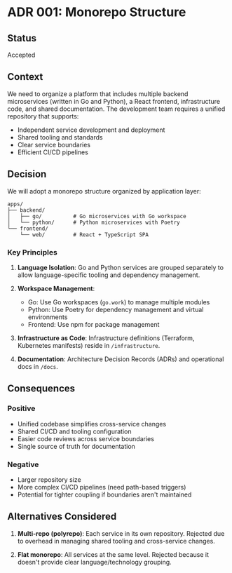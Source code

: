 # ADR 001: Monorepo Structure

## Status

Accepted

## Context

We need to organize a platform that includes multiple backend microservices (written in Go and Python), a React frontend, infrastructure code, and shared documentation. The development team requires a unified repository that supports:

- Independent service development and deployment
- Shared tooling and standards
- Clear service boundaries
- Efficient CI/CD pipelines

## Decision

We will adopt a monorepo structure organized by application layer:

```
apps/
├── backend/
│   ├── go/          # Go microservices with Go workspace
│   └── python/      # Python microservices with Poetry
└── frontend/
    └── web/         # React + TypeScript SPA
```

### Key Principles

1. **Language Isolation**: Go and Python services are grouped separately to allow language-specific tooling and dependency management.

2. **Workspace Management**:
   - Go: Use Go workspaces (`go.work`) to manage multiple modules
   - Python: Use Poetry for dependency management and virtual environments
   - Frontend: Use npm for package management

3. **Infrastructure as Code**: Infrastructure definitions (Terraform, Kubernetes manifests) reside in `/infrastructure`.

4. **Documentation**: Architecture Decision Records (ADRs) and operational docs in `/docs`.

## Consequences

### Positive

- Unified codebase simplifies cross-service changes
- Shared CI/CD and tooling configuration
- Easier code reviews across service boundaries
- Single source of truth for documentation

### Negative

- Larger repository size
- More complex CI/CD pipelines (need path-based triggers)
- Potential for tighter coupling if boundaries aren't maintained

## Alternatives Considered

1. **Multi-repo (polyrepo)**: Each service in its own repository. Rejected due to overhead in managing shared tooling and cross-service changes.

2. **Flat monorepo**: All services at the same level. Rejected because it doesn't provide clear language/technology grouping.
